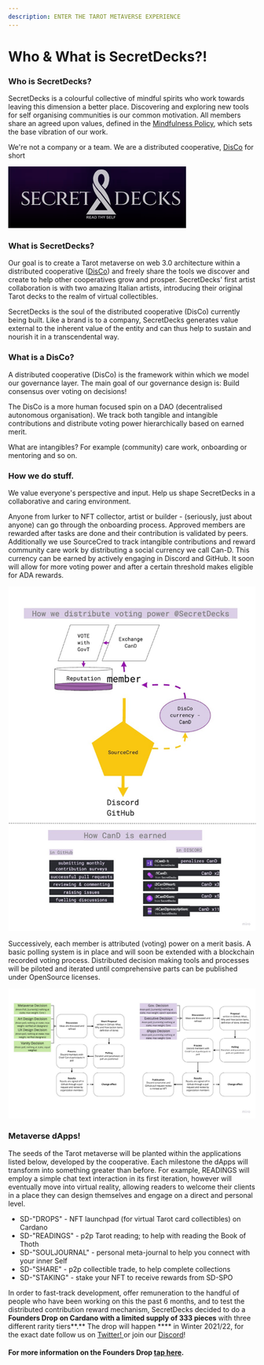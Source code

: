 ```yaml
---
description: ENTER THE TAROT METAVERSE EXPERIENCE
---
```


# Who & What is SecretDecks?!

### Who is SecretDecks?

SecretDecks is a colourful collective of mindful spirits who work towards leaving this dimension a better place. Discovering and exploring new tools for self organising communities is our common motivation. All members share an agreed upon values, defined in the [Mindfulness Policy](https://github.com/SecretDecks/Documentation/blob/main/Mindfulness-Policy.md), which sets the base vibration of our work.&#x20;

We're not a company or a team. We are a distributed cooperative, [DisCo](https://disco.coop/manifesto/) for short

![](<../../.gitbook/assets/image (1).png>)

### What is SecretDecks?

Our goal is to create a Tarot metaverse on web 3.0 architecture within a distributed cooperative ([DisCo](https://disco.coop/manifesto/)) and freely share the tools we discover and create to help other cooperatives grow and prosper. SecretDecks' first artist collaboration is with two amazing Italian artists, introducing their original Tarot decks to the realm of virtual collectibles.&#x20;

SecretDecks is the soul of the distributed cooperative (DisCo) currently being built. Like a brand is to a company, SecretDecks generates value external to the inherent value of the entity and can thus help to sustain and nourish it in a transcendental way.

### What is a DisCo?

A distributed cooperative (DisCo) is the framework within which we model our governance layer. The main goal of our governance design is: Build consensus over voting on decisions!&#x20;

The DisCo is a more human focused spin on a DAO (decentralised autonomous organisation). We track both tangible and intangible contributions and distribute voting power hierarchically based on earned merit.&#x20;

What are intangibles? For example (community) care work, onboarding or mentoring and so on.&#x20;

### How we do stuff.

We value everyone's perspective and input. Help us shape SecretDecks in a collaborative and caring environment.

Anyone from lurker to NFT collector, artist or builder - (seriously, just about anyone) can go through the onboarding process. Approved members are rewarded after tasks are done and their contribution is validated by peers. Additionally we use SourceCred to track intangible contributions and reward community care work by distributing a social currency we call Can-D. This currency can be earned by actively engaging in Discord and GitHub. It soon will allow for more voting power and after a certain threshold makes eligible for ADA rewards.

![](<../../.gitbook/assets/Contributions flow.jpg>)

Successively, each member is attributed (voting) power on a merit basis. A basic polling system is in place and will soon be extended with a blockchain recorded voting process. Distributed decision making tools and processes will be piloted and iterated until comprehensive parts can be published under OpenSource licenses.

![How decisions flow](<../../.gitbook/assets/Voting Flow.jpg>)

### Metaverse dApps!

The seeds of the Tarot metaverse will be planted within the applications listed below, developed by the cooperative. Each milestone the dApps will transform into something greater than before. For example, READINGS will employ a simple chat text interaction in its first iteration, however will eventually move into virtual reality, allowing readers to welcome their clients in a place they can design themselves and engage on a direct and personal level.&#x20;

* SD-"DROPS" - NFT launchpad (for virtual Tarot card collectibles) on Cardano
* SD-"READINGS" - p2p Tarot reading; to help with reading the Book of Thoth &#x20;
* SD-"SOULJOURNAL" - personal meta-journal to help you connect with your inner Self
* SD-"SHARE" - p2p collectible trade, to help complete collections
* SD-"STAKING" - stake your NFT to receive rewards from SD-SPO

In order to fast-track development, offer remuneration to the handful of people who have been working on this the past 6 months, and to test the distributed contribution reward mechanism, SecretDecks decided to do a **Founders Drop** **on Cardano with a limited supply of 333 pieces** with three different rarity tiers**.** The drop will happen **** in Winter 2021/22, for the exact date follow us on [Twitter! ](https://twitter.com/SecretDecks)or join our [Discord](https://discord.gg/V4UXUuXNYW)!

#### For more information on the Founders Drop [tap here](the-founders-drop.md).
